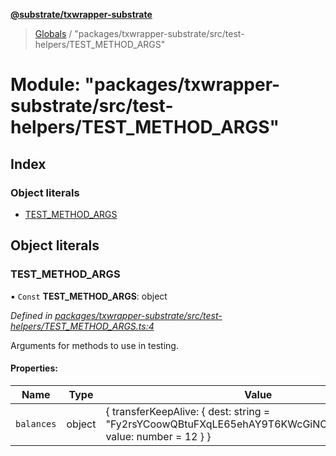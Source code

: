 **[@substrate/txwrapper-substrate](../README.md)**

> [Globals](../globals.md) / "packages/txwrapper-substrate/src/test-helpers/TEST\_METHOD\_ARGS"

# Module: "packages/txwrapper-substrate/src/test-helpers/TEST\_METHOD\_ARGS"

## Index

### Object literals

* [TEST\_METHOD\_ARGS](_packages_txwrapper_substrate_src_test_helpers_test_method_args_.md#test_method_args)

## Object literals

### TEST\_METHOD\_ARGS

▪ `Const` **TEST\_METHOD\_ARGS**: object

*Defined in [packages/txwrapper-substrate/src/test-helpers/TEST_METHOD_ARGS.ts:4](https://github.com/paritytech/txwrapper-core/blob/95825c7/packages/txwrapper-substrate/src/test-helpers/TEST_METHOD_ARGS.ts#L4)*

Arguments for methods to use in testing.

#### Properties:

Name | Type | Value |
------ | ------ | ------ |
`balances` | object | { transferKeepAlive: { dest: string = "Fy2rsYCoowQBtuFXqLE65ehAY9T6KWcGiNCQAyPDCkfpm4s"; value: number = 12 }  } |
